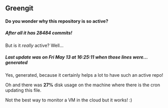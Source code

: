 ## Greengit

#### Do you wonder why this repository is so active?

##### After all it has 28484 commits!

But is it *really* active? Well...

##### Last update was on Fri May 13 at 16:25:11 when those lines were... generated

Yes, generated, because it certainly helps a lot to have such an active repo!

Oh and there was **27%** disk usage on the machine
where there is the cron updating this file.

Not the best way to monitor a VM in the cloud but it works! :)
